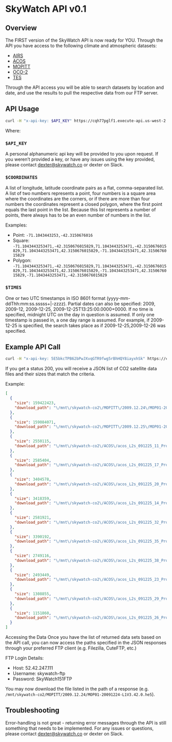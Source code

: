 # SkyWatch API v0.1

## Overview
The FIRST version of the SkyWatch API is now ready for YOU. Through the API you have access to the following climate and atmospheric datasets:
- [AIRS]
- [ACOS]
- [MOPITT]
- [OCO-2]
- [TES]

Through the API access you will be able to search datasets by location and date, and use the results to pull the respective data from our FTP server.

## API Usage
```sh
curl -H "x-api-key: $API_KEY" https://cqh77pglf1.execute-api.us-west-2.amazonaws.com/prod/data/location/$COORDINATES/time/$TIMES
```

Where:

### `$API_KEY`
A personal alphanumeric api key will be provided to you upon request. If you weren’t provided a key, or have any issues using the key provided, please contact dexter@skywatch.co or dexter on Slack.

### `$COORDINATES`
A list of longitude, latitude coordinate pairs as a flat, comma-separated list. A list of two numbers represents a point, four numbers is a square area where the coordinates are the corners, or if there are more than four numbers the coordinates represent a closed polygon, where the first point equals the last point in the list. Because this list represents a number of points, there always has to be an even number of numbers in the list.

Examples:
- Point: `-71.1043443253,-42.3150676016`
- Square: `-71.1043443253471,-42.3150676015829,71.1043443253471,-42.3150676015829,71.1043443253471,42.3150676015829,-71.1043443253471,42.3150676015829`
- Polygon: `-71.1043443253471,-42.3150676015829,71.1043443253471,-42.3150676015829,71.1043443253471,42.3150676015829,-71.1043443253471,42.3150676015829,-71.1043443253471,-42.3150676015829`

### `$TIMES`
One or two UTC timestamps in ISO 8601 format (yyyy-mm-ddThh:mm:ss.sssss+|-zzzz). Partial dates can also be specified: 2009, 2009-12, 2009-12-25, 2009-12-25T13:25:00.0000+0000. If no time is specified, midnight UTC on the day in question is assumed.
If only one timestamp is passed in, a one day range is assumed. For example, if 2009-12-25 is specified, the search takes place as if 2009-12-25,2009-12-26 was specified.

## Example API Call
```sh
curl -H "x-api-key: 5E5bkcTPB62bPwJXvqGTR9fwg5rBhHQY8iayxhSk" https://cqh77pglf1.execute-api.us-west-2.amazonaws.com/prod/data/location/-71.1043443253471,-42.3150676015829/time/2009-12-25
```
If you get a status 200, you will receive a JSON list of CO2 satellite data files and their sizes that match the criteria.

Example:

```json
[
  {
    "size": 159422423,
    "download_path": "\/mnt\/skywatch-co2\/MOPITT\/2009.12.24\/MOP01-20091224-L1V3.42.0.he5"
  },
  {
    "size": 159084071,
    "download_path": "\/mnt\/skywatch-co2\/MOPITT\/2009.12.25\/MOP01-20091225-L1V3.42.0.he5"
  },
  {
    "size": 2550115,
    "download_path": "\/mnt\/skywatch-co2\/ACOS\/acos_L2s_091225_11_Production_v161160_L2s30504_r01_PolB_160129193422. h5"
  },
  {
    "size": 2585404,
    "download_path": "\/mnt\/skywatch-co2\/ACOS\/acos_L2s_091225_17_Production_v161160_L2s30504_r01_PolB_160129193432. h5"
  },
  {
    "size": 3404578,
    "download_path": "\/mnt\/skywatch-co2\/ACOS\/acos_L2s_091225_20_Production_v161160_L2s30504_r01_PolB_160129193447. h5"
  },
  {
    "size": 3418359,
    "download_path": "\/mnt\/skywatch-co2\/ACOS\/acos_L2s_091225_14_Production_v161160_L2s30504_r01_PolB_160129193427. h5"
  },
  {
    "size": 2581921,
    "download_path": "\/mnt\/skywatch-co2\/ACOS\/acos_L2s_091225_32_Production_v161160_L2s30504_r01_PolB_160129193512. h5"
  },
  {
    "size": 3390192,
    "download_path": "\/mnt\/skywatch-co2\/ACOS\/acos_L2s_091225_35_Production_v161160_L2s30504_r01_PolB_160129193518. h5"
  },
  {
    "size": 2749116,
    "download_path": "\/mnt\/skywatch-co2\/ACOS\/acos_L2s_091225_38_Production_v161160_L2s30504_r01_PolB_160129193523. h5"
  },
  {
    "size": 2493449,
    "download_path": "\/mnt\/skywatch-co2\/ACOS\/acos_L2s_091225_23_Production_v161160_L2s30504_r01_PolB_160129193452. h5"
  },
  {
    "size": 1308855,
    "download_path": "\/mnt\/skywatch-co2\/ACOS\/acos_L2s_091225_29_Production_v161160_L2s30504_r01_PolB_160129193502. h5"
  },
  {
    "size": 1151860,
    "download_path": "\/mnt\/skywatch-co2\/ACOS\/acos_L2s_091225_26_Production_v161160_L2s30504_r01_PolB_160129193457. h5"
  }
]
```

Accessing the Data
Once you have the list of returned data sets based on the API call, you can now access the paths specified in the JSON responses through your preferred FTP client (e.g. Filezilla, CuteFTP, etc.)

FTP Login Details:
- Host: 52.42.247.111
- Username: skywatch-ftp
- Password: SkyWatch151FTP

You may now download the file listed in the path of a response (e.g. `/mnt/skywatch-co2/MOPITT/2009.12.24/MOP01-20091224-L1V3.42.0.he5`).

## Troubleshooting
Error-handling is not great - returning error messages through the API is still something that needs to be implemented.
For any issues or questions, please contact  dexter@skywatch.co  or  dexter on Slack.

[AIRS]: http://www.skywatch.co/airs
[ACOS]: http://disc.sci.gsfc.nasa.gov/acdisc/documentation/ACOS.html
[MOPITT]: http://www.skywatch.co/mopitt
[OCO-2]: http://www.skywatch.co/oco2
[TES]: http://www.skywatch.co/tes
